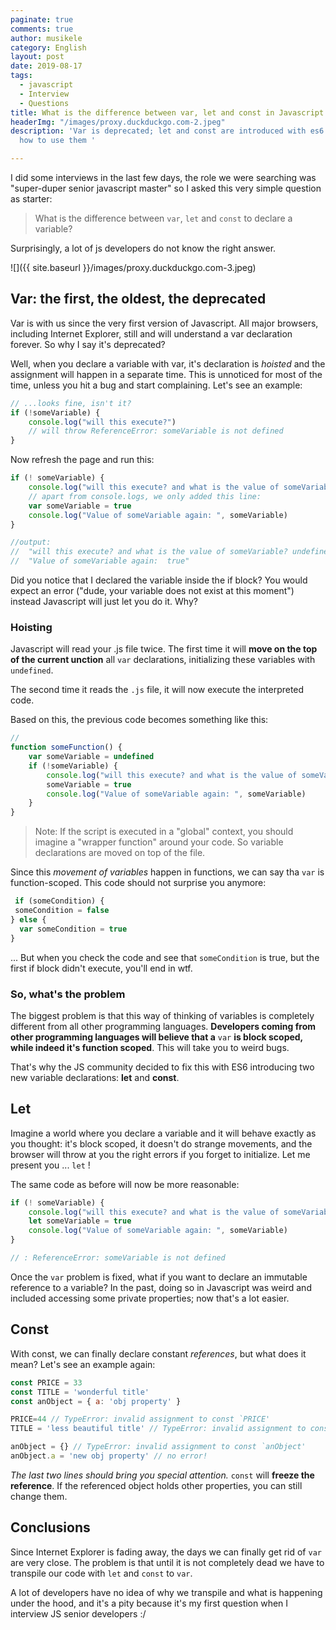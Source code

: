 ```yaml
---
paginate: true
comments: true
author: musikele
category: English
layout: post
date: 2019-08-17
tags:
  - javascript
  - Interview
  - Questions
title: What is the difference between var, let and const in Javascript
headerImg: "/images/proxy.duckduckgo.com-2.jpeg"
description: 'Var is deprecated; let and const are introduced with es6. Let''s see
  how to use them '

---
```

I did some interviews in the last few days, the role we were searching was "super-duper senior javascript master" so I asked this very simple question as starter:

> What is the difference between `var`, `let` and `const` to declare a variable?

Surprisingly, a lot of js developers do not know the right answer.

![]({{ site.baseurl }}/images/proxy.duckduckgo.com-3.jpeg)

## Var: the first, the oldest, the deprecated

Var is with us since the very first version of Javascript. All major browsers, including Internet Explorer, still and will understand a var declaration forever. So why I say it's deprecated?

Well, when you declare a variable with var, it's declaration is _hoisted_ and the assignment will happen in a separate time. This is unnoticed for most of the time, unless you hit a bug and start complaining. Let's see an example:

```javascript
// ...looks fine, isn't it?
if (!someVariable) {
    console.log("will this execute?") 
    // will throw ReferenceError: someVariable is not defined
}
```

Now refresh the page and run this:

```javascript 
if (! someVariable) {
    console.log("will this execute? and what is the value of someVariable?", someVariable) 
    // apart from console.logs, we only added this line: 
    var someVariable = true 
    console.log("Value of someVariable again: ", someVariable)    
}

//output:
//  "will this execute? and what is the value of someVariable? undefined"
//  "Value of someVariable again:  true"
```

Did you notice that I declared the variable inside the if block? You would expect an error ("dude, your variable does not exist at this moment") instead Javascript will just let you do it. Why?

### Hoisting

Javascript will read your .js file twice. The first time it will **move on the top of the current unction** all `var` declarations, initializing these variables with `undefined`.

The second time it reads the `.js` file, it will now execute the interpreted code.

Based on this, the previous code becomes something like this:

```javascript 
// 
function someFunction() {
  	var someVariable = undefined
  	if (!someVariable) {
		console.log("will this execute? and what is the value of someVariable?", someVariable) 
    	someVariable = true
      	console.log("Value of someVariable again: ", someVariable)    
  	}
}
```

> Note: If the script is executed in a "global" context, you should imagine a "wrapper function" around your code. So variable declarations are moved on top of the file.

Since this _movement of variables_ happen in functions, we can say tha `var` is function-scoped. This code should not surprise you anymore:

```javascript
 if (someCondition) {
 someCondition = false
} else {
  var someCondition = true
}
```

... But when you check the code and see that `someCondition` is true, but the first if block didn't execute,  you'll end in wtf. 

### So, what's the problem

The biggest problem is that this way of thinking of variables is completely different from all other programming languages. **Developers coming from other programming languages will believe that a** `var` **is block scoped, while indeed it's function scoped**. This will take you to weird bugs.

That's why the JS community decided to fix this with ES6 introducing two new variable declarations: **let** and **const**.

## Let

Imagine a world where you declare a variable and it will behave exactly as you thought: it's block scoped, it doesn't do strange movements, and the browser will throw at you the right errors if you forget to initialize. Let me present you ... `let` !

The same code as before will now be more reasonable:

```javascript  
if (! someVariable) {
    console.log("will this execute? and what is the value of someVariable?", someVariable) 
    let someVariable = true
    console.log("Value of someVariable again: ", someVariable)    
}

// : ReferenceError: someVariable is not defined
```

Once the `var` problem is fixed, what if you want to declare an immutable reference to a variable? In the past, doing so in Javascript was weird and included accessing some private properties; now that's a lot easier.

## Const

With const, we can finally declare constant _references_, but what does it mean? Let's see an example again:

```javascript 
const PRICE = 33
const TITLE = 'wonderful title'
const anObject = { a: 'obj property' } 

PRICE=44 // TypeError: invalid assignment to const `PRICE'
TITLE = 'less beautiful title' // TypeError: invalid assignment to const `TITLE'

anObject = {} // TypeError: invalid assignment to const `anObject'
anObject.a = 'new obj property' // no error! 
```

_The last two lines should bring you special attention._ `const` will **freeze the reference**. If the referenced object holds other properties, you can still change them.

## Conclusions

Since Internet Explorer is fading away, the days we can finally get rid of `var` are very close. The problem is that until it is not completely dead we have to transpile our code with `let` and `const` to `var`.

A lot of developers have no idea of why we transpile and what is happening under the hood, and it's a pity because it's my first question when I interview JS senior developers :/

